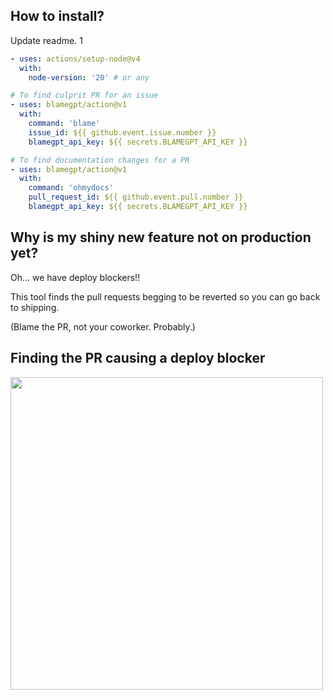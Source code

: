 ## How to install? 

Update readme. 1
```yaml
- uses: actions/setup-node@v4
  with:
    node-version: '20' # or any

# To find culprit PR for an issue
- uses: blamegpt/action@v1
  with:
    command: 'blame'
    issue_id: ${{ github.event.issue.number }}
    blamegpt_api_key: ${{ secrets.BLAMEGPT_API_KEY }}

# To find documentation changes for a PR
- uses: blamegpt/action@v1
  with:
    command: 'ohmydocs'
    pull_request_id: ${{ github.event.pull.number }}
    blamegpt_api_key: ${{ secrets.BLAMEGPT_API_KEY }}
```

## Why is my shiny new feature not on production yet?

Oh... we have deploy blockers!!

This tool finds the pull requests begging to be reverted so you can go back to shipping.


(Blame the PR, not your coworker. Probably.)


## Finding the PR causing a deploy blocker
<img src="https://github.com/user-attachments/assets/213890a8-9575-4fb8-82df-5a130e53880b" height=500>

